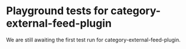 # Playground tests for category-external-feed-plugin
We are still awaiting the first test run for category-external-feed-plugin.
